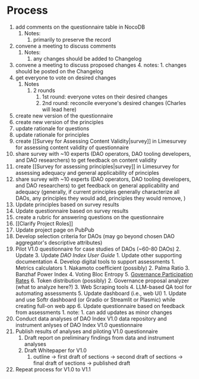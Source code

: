 # Process

1. add comments on the questionnaire table in NocoDB 
	1. Notes:
		1. primarily to preserve the record
2. convene a meeting to discuss comments 
	1. Notes:
		1. any changes should be added to Changelog
3. convene a meeting to discuss proposed changes 
	4. notes:
		1. changes should be posted on the Changelog
4.  get everyone to vote on desired changes
	1. Notes
		1. 2 rounds
			1. 1st round: everyone votes on their desired changes
			2. 2nd round: reconcile everyone's desired changes (Charles will lead here)
5. create new version of the questionnaire
5. create new version of the principles
6. update rationale for questions
6. update rationale for principles
7. create [[Survey for Assessing Content Validity|survey]] in Limesurvey for assessing content validity of questionnaire
8. share survey with ~10 experts (DAO operators, DAO tooling developers, and DAO researchers) to get feedback on content validity
9. create [[Survey for assessing principles|survey]] in Limesurvey for assessing adequacy and general applicability of principles
10. share survey with ~10 experts (DAO operators, DAO tooling developers, and DAO researchers) to get feedback on general applicability and adequacy (generally, if current principles generally characterize all DAOs, any principles they would add, principles they would remove, )
11. Update principles based on survey results
12. Update questionnaire based on survey results
13. create a rubric for answering questions on the questionnaire
14. [[Clarify Project Roles]]
15. Update project page on PubPub
16. Develop selection criteria for DAOs (may go beyond chosen DAO aggregator's descriptive attributes)
17. Pilot V1.0 questionnaire for case studies of DAOs (~60-80 DAOs)
	2. Update 
	3. Update *DAO Index User Guide*
		1. Update other supporting documentation
	4. Develop digital tools to support assessments 
		1. Metrics calculators
			1. Nakamoto coefficient (possibly)
			2. Palma Ratio
			3. Banzhaf Power Index 
			4. Voting Bloc Entropy
			5. [Governance Participation Rates](https://arxiv.org/pdf/2302.12125.pdf)
			6. Token distribution (possibly)
		2. Governance proposal analyzer (what to analyze here?)
		3. Web Scraping tools
		4. LLM-based QA tool for automating assessments
	5. Update dashboard (i.e., web UI)
		1. Update and use Softr dashboard (or Gradio or Streamlit or Plasmic) while creating full-on web app
	6. Update questionnaire based on feedback from assessments 
		1. note:
			1. can add updates as minor changes
18. Conduct data analyses of DAO Index V1.0 data repository and instrument anlyses of DAO Index V1.0 questionnaire
19. Publish results of analyses and piloting V1.0 questionnaire
	1. Draft report on preliminary findings from data and instrument analyses
	2. Draft Whitepaper for V1.0
		1. outline -> first draft of sections -> second draft of sections -> final draft of sections -> published draft
20. Repeat process for V1.0 to V1.1


